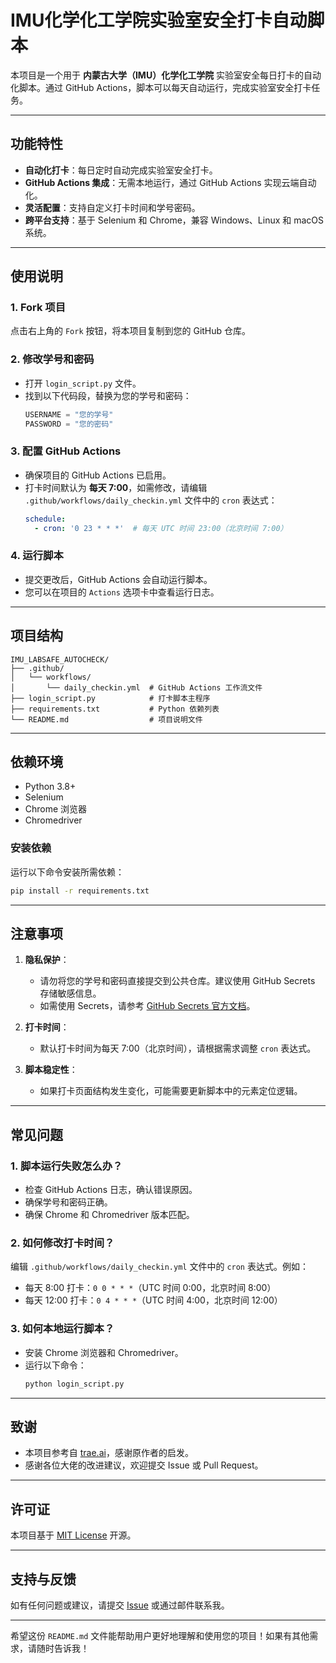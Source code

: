 # IMU化学化工学院实验室安全打卡自动脚本

本项目是一个用于 **内蒙古大学（IMU）化学化工学院** 实验室安全每日打卡的自动化脚本。通过 GitHub Actions，脚本可以每天自动运行，完成实验室安全打卡任务。

---

## 功能特性

- **自动化打卡**：每日定时自动完成实验室安全打卡。
- **GitHub Actions 集成**：无需本地运行，通过 GitHub Actions 实现云端自动化。
- **灵活配置**：支持自定义打卡时间和学号密码。
- **跨平台支持**：基于 Selenium 和 Chrome，兼容 Windows、Linux 和 macOS 系统。

---

## 使用说明

### 1. Fork 项目
点击右上角的 `Fork` 按钮，将本项目复制到您的 GitHub 仓库。

### 2. 修改学号和密码
- 打开 `login_script.py` 文件。
- 找到以下代码段，替换为您的学号和密码：
  ```python
  USERNAME = "您的学号"
  PASSWORD = "您的密码"
  ```

### 3. 配置 GitHub Actions
- 确保项目的 GitHub Actions 已启用。
- 打卡时间默认为 **每天 7:00**，如需修改，请编辑 `.github/workflows/daily_checkin.yml` 文件中的 `cron` 表达式：
  ```yaml
  schedule:
    - cron: '0 23 * * *'  # 每天 UTC 时间 23:00（北京时间 7:00）
  ```

### 4. 运行脚本
- 提交更改后，GitHub Actions 会自动运行脚本。
- 您可以在项目的 `Actions` 选项卡中查看运行日志。

---

## 项目结构

```
IMU_LABSAFE_AUTOCHECK/
├── .github/
│   └── workflows/
│       └── daily_checkin.yml  # GitHub Actions 工作流文件
├── login_script.py            # 打卡脚本主程序
├── requirements.txt           # Python 依赖列表
└── README.md                  # 项目说明文件
```

---

## 依赖环境

- Python 3.8+
- Selenium
- Chrome 浏览器
- Chromedriver

### 安装依赖
运行以下命令安装所需依赖：
```bash
pip install -r requirements.txt
```

---

## 注意事项

1. **隐私保护**：
   - 请勿将您的学号和密码直接提交到公共仓库。建议使用 GitHub Secrets 存储敏感信息。
   - 如需使用 Secrets，请参考 [GitHub Secrets 官方文档](https://docs.github.com/en/actions/security-guides/encrypted-secrets)。

2. **打卡时间**：
   - 默认打卡时间为每天 7:00（北京时间），请根据需求调整 `cron` 表达式。

3. **脚本稳定性**：
   - 如果打卡页面结构发生变化，可能需要更新脚本中的元素定位逻辑。

---

## 常见问题

### 1. 脚本运行失败怎么办？
- 检查 GitHub Actions 日志，确认错误原因。
- 确保学号和密码正确。
- 确保 Chrome 和 Chromedriver 版本匹配。

### 2. 如何修改打卡时间？
编辑 `.github/workflows/daily_checkin.yml` 文件中的 `cron` 表达式。例如：
- 每天 8:00 打卡：`0 0 * * *`（UTC 时间 0:00，北京时间 8:00）
- 每天 12:00 打卡：`0 4 * * *`（UTC 时间 4:00，北京时间 12:00）

### 3. 如何本地运行脚本？
- 安装 Chrome 浏览器和 Chromedriver。
- 运行以下命令：
  ```bash
  python login_script.py
  ```

---

## 致谢

- 本项目参考自 [trae.ai](https://trae.ai)，感谢原作者的启发。
- 感谢各位大佬的改进建议，欢迎提交 Issue 或 Pull Request。

---

## 许可证

本项目基于 [MIT License](LICENSE) 开源。

---

## 支持与反馈

如有任何问题或建议，请提交 [Issue](https://github.com/您的用户名/IMU_LABSAFE_AUTOCHECK/issues) 或通过邮件联系我。

---

希望这份 `README.md` 文件能帮助用户更好地理解和使用您的项目！如果有其他需求，请随时告诉我！

